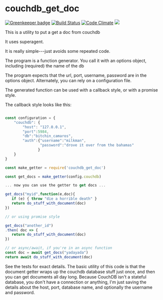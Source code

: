 # couchdb_get_doc

[![Greenkeeper badge](https://badges.greenkeeper.io/jmarca/couchdb_get_doc.svg)](https://greenkeeper.io/)
[![Build
Status](https://travis-ci.org/jmarca/couchdb_get_doc.svg?branch=master)](https://travis-ci.org/jmarca/couchdb_get_doc)
[![Code
Climate](https://codeclimate.com/github/jmarca/couchdb_get_doc/badges/gpa.svg)](https://codeclimate.com/github/jmarca/couchdb_get_doc)
<a
href="https://codeclimate.com/github/jmarca/couchdb_get_doc/coverage"><img
src="https://codeclimate.com/github/jmarca/couchdb_get_doc/badges/coverage.svg"
/></a>


This is a utility to put a get a doc from couchdb

It uses superagent.

It is really simple---just avoids some repeated code.

The program is a function generator.  You call it with an
options object, including (required) the name of the db

The program expects that the url, port, username, password are in
the options object.  Alternately, you can rely on a configuration
file.

The generated function can be used with a callback style, or with a
promise style.

The callback style looks like this:


```javascript

const configuration = {
    "couchdb": {
        "host": "127.0.0.1",
        "port":5984,
        "db":"bitchin_camaros",
        "auth":{"username":"milkman",
                "password":"drove it over from the bahamas"
               }
    }
}

const make_getter = require('couchdb_get_doc')

const get_docs = make_getter(config.couchdb)

... now you can use the getter to get docs ...

get_docs("myid",function(e,doc){
   if (e) { throw "die a horrible death" }
   return do_stuff_with_document(doc)
})

// or using promise style

get_docs("another_id")
.then( doc => {
   return do_stuff_with_document(doc)
})

// or async/await, if you're in an async function
const doc = await get_docs("yadayada")
return await do_stuff_with_document(doc)

```

See the tests for exact details.  The basic utility of this code is
that the document getter wraps up the couchdb database stuff just
once, and then you can get documents all day long.  Because CouchDB
isn't a stateful database, you don't have a connection or anything,
I'm just saving the details about the host, port, database name, and
optionally the username and password.
